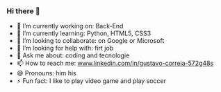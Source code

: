 ### Hi there 👋



- 🔭 I’m currently working on: Back-End
- 🌱 I’m currently learning: Python, HTML5, CSS3
- 👯 I’m looking to collaborate: on Google or Microsoft
- 🤔 I’m looking for help with: firt job
- 💬 Ask me about: coding and tecnologie
- 📫 How to reach me: www.linkedin.com/in/gustavo-correia-572g48s
- 😄 Pronouns: him his
- ⚡ Fun fact: I like to play video game and play soccer


